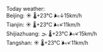 Today weather:  
Beijing: ☀️ 🌡️+23°C 🌬️↓15km/h  
Tianjin: ☀️ 🌡️+23°C 🌬️↙11km/h  
Shijiazhuang: 🌫  🌡️+23°C 🌬️↙15km/h  
Tangshan: ☀️ 🌡️+23°C 🌬️↙11km/h  

